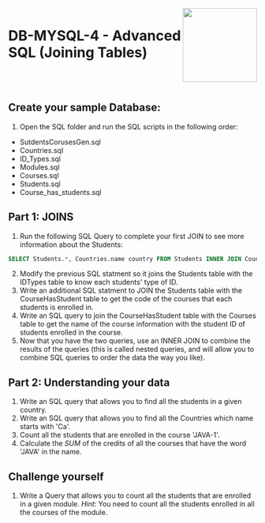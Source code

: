 
<img align="right" width="150" height="150" src="https://media-exp1.licdn.com/dms/image/C4E0BAQF7BYCCZt5epw/company-logo_200_200/0?e=2159024400&v=beta&t=qUAFP9bUgBEEXGVQYpUXW1J_OiP8e0r4rFBpqp8OrxA">

# DB-MYSQL-4 - Advanced SQL (Joining Tables)

 <br/>
 <br/>
 
 
 ## Create your sample Database: 
 1. Open the SQL folder and run the SQL scripts in the following order:
 * SutdentsCorusesGen.sql
 * Countries.sql
 * ID_Types.sql
 * Modules.sql
 * Courses.sql
 * Students.sql
 * Course_has_students.sql

## Part 1: JOINS
1. Run the following SQL Query to complete your first JOIN to see more information about the Students:
 ```sql
 SELECT Students.*, Countries.name country FROM Students INNER JOIN Countries ON Students.nationality = Countries.idCountries;
 
  ```
2. Modify the previous SQL statment so it joins the Students table with the IDTypes table to know each students' type of ID.
3. Write an additional SQL statment to JOIN the Students table with the CourseHasStudent table to get the code of the courses that each students is enrolled in.
4. Write an SQL query to join the CourseHasStudent table with the Courses table to get the name of the course information with the student ID of students enrolled in the course.
5. Now that you have the two queries, use an INNER JOIN to combine the results of the queries (this is called nested queries, and will allow you to combine SQL queries to order the data the way you like).
 
## Part 2: Understanding your data
 1. Write an SQL query that allows you to find all the students in a given country.
 2. Write an SQL query that allows you to find all the Countries which name starts with 'Ca'.
 3. Count all the students that are enrolled in the course 'JAVA-1'.
 4. Calculate the *SUM* of the credits of all the courses that have the word 'JAVA' in the name. 

## Challenge yourself
 1. Write a Query that allows you to count all the students that are enrolled in a given module.
 *Hint*: You need to count all the students enrolled in all the courses of the module.
